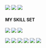
![](https://img.shields.io/badge/Discord-7289DA?style=for-the-badge&logo=discord&logoColor=white
) ![](https://img.shields.io/badge/GitHub-100000?style=for-the-badge&logo=github&logoColor=white
) ![](https://img.shields.io/badge/Notion-000000?style=for-the-badge&logo=notion&logoColor=white)

#### MY SKILL SET

![](https://img.shields.io/badge/Swift-FA7343?style=for-the-badge&logo=swift&logoColor=white
) ![](https://img.shields.io/badge/Visual_Studio_Code-0078D4?style=for-the-badge&logo=visual%20studio%20code&logoColor=white
) ![](https://img.shields.io/badge/Xcode-007ACC?style=for-the-badge&logo=Xcode&logoColor=white)

![](https://img.shields.io/badge/Python-14354C?style=for-the-badge&logo=python&logoColor=white
) ![](https://img.shields.io/badge/C-00599C?style=for-the-badge&logo=c&logoColor=white
) ![](https://img.shields.io/badge/JavaScript-F7DF1E?style=for-the-badge&logo=JavaScript&logoColor=white
) ![](https://img.shields.io/badge/Node.js-43853D?style=for-the-badge&logo=node.js&logoColor=white
) ![](https://img.shields.io/badge/MongoDB-4EA94B?style=for-the-badge&logo=mongodb&logoColor=white
) ![](https://img.shields.io/badge/Postman-FF6C37?style=for-the-badge&logo=postman&logoColor=white)
